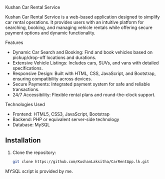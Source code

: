  Kushan Car Rental Service

Kushan Car Rental Service is a web-based application designed to simplify car rental operations. It provides users with an intuitive platform for searching, booking, and managing vehicle rentals while offering secure payment options and dynamic functionality.

Features
- Dynamic Car Search and Booking: Find and book vehicles based on pickup/drop-off locations and durations.
- Extensive Vehicle Listings: Includes cars, SUVs, and vans with detailed specifications.
- Responsive Design: Built with HTML, CSS, JavaScript, and Bootstrap, ensuring compatibility across devices.
- Secure Payments: Integrated payment system for safe and reliable transactions.
- 24/7 Accessibility: Flexible rental plans and round-the-clock support.

Technologies Used
- Frontend: HTML5, CSS3, JavaScript, Bootstrap
- Backend: PHP or equivalent server-side technology
- Database: MySQL 


## Installation
1. Clone the repository:
   ```bash
   git clone https://github.com/KushanLaksitha/CarRentApp.lk.git

MYSQL script is provided by me.


 
